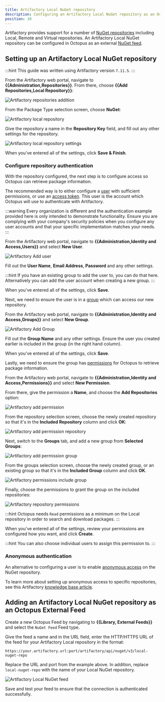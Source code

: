 ```yaml
---
title: Artifactory Local NuGet repository
description: Configuring an Artifactory Local NuGet repository as an Octopus feed.
position: 10
---
```


Artifactory provides support for a number of [NuGet repositories](https://www.jfrog.com/confluence/display/JFROG/NuGet+Repositories) including Local, Remote and Virtual repositories. An Artifactory Local NuGet repository can be configured in Octopus as an external [NuGet feed](/docs/packaging-applications/package-repositories/nuget-feeds.md).

## Setting up an Artifactory Local NuGet repository

:::hint
This guide was written using Artifactory version `7.11.5`.
:::

From the Artifactory web portal, navigate to **{{Administration,Repositories}}**. From there, choose **{{Add Repositories,Local Repository}}**:

 ![Artifactory repositories addition](images/artifactory-local-nuget-repo-add.png "width=500")

From the Package Type selection screen, choose **NuGet**:

![Artifactory local repository](images/artifactory-local-nuget-repo-select.png "width=500")

Give the repository a name in the **Repository Key** field, and fill out any other settings for the repository.

![Artifactory local repository settings](images/artifactory-local-nuget-repo-initial-settings.png "width=500")

When you've entered all of the settings, click **Save & Finish**.

### Configure repository authentication

With the repository configured, the next step is to configure access so Octopus can retrieve package information.

The recommended way is to either configure a [user](https://www.jfrog.com/confluence/display/JFROG/Users+and+Groups#UsersandGroups-ManagingUsers) with sufficient permissions, or use an [access token](https://www.jfrog.com/confluence/display/JFROG/Access+Tokens). This user is the account which Octopus will use to authenticate with Artifactory.

:::warning
Every organization is different and the authentication example provided here is only intended to demonstrate functionality. Ensure you are complying with your company's security policies when you configure any user accounts and that your specific implementation matches your needs.
:::

From the Artifactory web portal, navigate to **{{Administration,Identity and Access,Users}}** and select **New User**.

![Artifactory Add user](images/artifactory-local-nuget-add-user.png "width=500")

Fill out the **User Name**, **Email Address**, **Password** and any other settings.

:::hint
If you have an existing group to add the user to, you can do that here. Alternatively you can add the user account when creating a new group.
:::

When you've entered all of the settings, click **Save**.

Next, we need to ensure the user is in a [group](https://www.jfrog.com/confluence/display/JFROG/Users+and+Groups#UsersandGroups-ManagingGroups) which can access our new repository.

From the Artifactory web portal, navigate to **{{Administration,Identity and Access,Groups}}** and select **New Group**.

![Artifactory Add Group](images/artifactory-local-nuget-add-group.png "width=500")

Fill out the **Group Name** and any other settings. Ensure the user you created earlier is included in the group (in the right hand column).

When you've entered all of the settings, click **Save**.

Lastly, we need to ensure the group has [permissions](https://www.jfrog.com/confluence/display/JFROG/Permissions) for Octopus to retrieve package information.

From the Artifactory web portal, navigate to **{{Administration,Identity and Access,Permissions}}** and select **New Permission**.

From there, give the permission a **Name**, and choose the **Add Repositories** option:

![Artifactory add permission](images/artifactory-local-nuget-add-permission.png "width=500")

From the repository selection screen, choose the newly created repository so that it's in the **Included Repository** column and click **OK**:

![Artifactory add permission repository](images/artifactory-local-nuget-add-permission-repo.png "width=500")

Next, switch to the **Groups** tab, and add a new group from **Selected Groups**:

![Artifactory add permission group](images/artifactory-local-nuget-add-permission-add-group.png "width=500")

From the groups selection screen, choose the newly created group, or an existing group so that it's in the **Included Group** column and click **OK**.

![Artifactory permissions include group](images/artifactory-local-nuget-add-permission-include-group.png "width=500")

Finally, choose the permissions to grant the group on the included repositories:

![Artifactory repository permissions](images/artifactory-local-nuget-add-permission-repo-permissions.png "width=500")

:::hint
Octopus needs `Read` permissions as a minimum on the Local repository in order to search and download packages.
:::

When you've entered all of the settings, review your permissions are configured how you want, and click **Create**.

:::hint
You can also choose individual users to assign this permission to.
:::

### Anonymous authentication

An alternative to configuring a user is to enable [anonymous access](https://www.jfrog.com/confluence/display/JFROG/NuGet+Repositories#NuGetRepositories-AnonymousAccesstoNuGetRepositories) on the NuGet repository.

To learn more about setting up anonymous access to specific repositories, see this Artifactory [knowledge base article](https://jfrog.com/knowledge-base/how-to-grant-an-anonymous-user-access-to-specific-repositories/).

## Adding an Artifactory Local NuGet repository as an Octopus External Feed

Create a new Octopus Feed by navigating to **{{Library, External Feeds}}** and select the `NuGet Feed` Feed type. 

Give the feed a name and in the URL field, enter the HTTP/HTTPS URL of the feed for your Artifactory Local repository in the format:

`https://your.artifactory.url:port/artifactory/api/nuget/v3/local-nuget-repo`

Replace the URL and port from the example above. In addition, replace `local-nuget-repo` with the name of your Local NuGet repository.

![Artifactory Local NuGet feed](images/artifactory-local-nuget-feed.png "width=500")

Save and test your feed to ensure that the connection is authenticated successfully.
